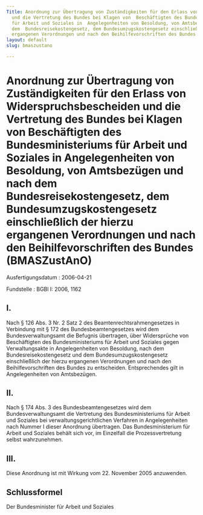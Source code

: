 ```yaml
---
Title: Anordnung zur Übertragung von Zuständigkeiten für den Erlass von  Widerspruchsbescheiden
  und die Vertretung des Bundes bei Klagen von  Beschäftigten des Bundesministeriums
  für Arbeit und Soziales in  Angelegenheiten von Besoldung, von Amtsbezügen und nach
  dem  Bundesreisekostengesetz, dem Bundesumzugskostengesetz einschließlich der  hierzu
  ergangenen Verordnungen und nach den Beihilfevorschriften des Bundes
layout: default
slug: bmaszustano

---
```


# Anordnung zur Übertragung von Zuständigkeiten für den Erlass von  Widerspruchsbescheiden und die Vertretung des Bundes bei Klagen von  Beschäftigten des Bundesministeriums für Arbeit und Soziales in  Angelegenheiten von Besoldung, von Amtsbezügen und nach dem  Bundesreisekostengesetz, dem Bundesumzugskostengesetz einschließlich der  hierzu ergangenen Verordnungen und nach den Beihilfevorschriften des Bundes (BMASZustAnO)

Ausfertigungsdatum
:   2006-04-21

Fundstelle
:   BGBl I: 2006, 1162



## I.

Nach § 126 Abs. 3 Nr. 2 Satz 2 des Beamtenrechtsrahmengesetzes in
Verbindung mit § 172 des Bundesbeamtengesetzes wird dem
Bundesverwaltungsamt die Befugnis übertragen, über Widersprüche von
Beschäftigten des Bundesministeriums für Arbeit und Soziales gegen
Verwaltungsakte in Angelegenheiten von Besoldung, nach dem
Bundesreisekostengesetz und dem Bundesumzugskostengesetz
einschließlich der hierzu ergangenen Verordnungen und nach den
Beihilfevorschriften des Bundes zu entscheiden. Entsprechendes gilt in
Angelegenheiten von Amtsbezügen.


## II.

Nach § 174 Abs. 3 des Bundesbeamtengesetzes wird dem
Bundesverwaltungsamt die Vertretung des Bundesministeriums für Arbeit
und Soziales bei verwaltungsgerichtlichen Verfahren in Angelegenheiten
nach Nummer I dieser Anordnung übertragen. Das Bundesministerium für
Arbeit und Soziales behält sich vor, im Einzelfall die
Prozessvertretung selbst wahrzunehmen.


## III.

Diese Anordnung ist mit Wirkung vom 22. November 2005 anzuwenden.


## Schlussformel

Der Bundesminister für Arbeit und Soziales

